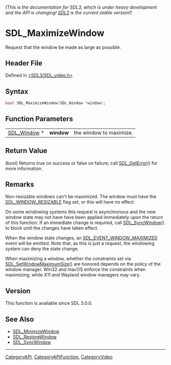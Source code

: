 ###### (This is the documentation for SDL3, which is under heavy development and the API is changing! [SDL2](https://wiki.libsdl.org/SDL2/) is the current stable version!)
# SDL_MaximizeWindow

Request that the window be made as large as possible.

## Header File

Defined in [<SDL3/SDL_video.h>](https://github.com/libsdl-org/SDL/blob/main/include/SDL3/SDL_video.h)

## Syntax

```c
bool SDL_MaximizeWindow(SDL_Window *window);
```

## Function Parameters

|                            |            |                         |
| -------------------------- | ---------- | ----------------------- |
| [SDL_Window](SDL_Window) * | **window** | the window to maximize. |

## Return Value

(bool) Returns true on success or false on failure; call
[SDL_GetError](SDL_GetError)() for more information.

## Remarks

Non-resizable windows can't be maximized. The window must have the
[SDL_WINDOW_RESIZABLE](SDL_WINDOW_RESIZABLE) flag set, or this will have no
effect.

On some windowing systems this request is asynchronous and the new window
state may not have have been applied immediately upon the return of this
function. If an immediate change is required, call
[SDL_SyncWindow](SDL_SyncWindow)() to block until the changes have taken
effect.

When the window state changes, an
[SDL_EVENT_WINDOW_MAXIMIZED](SDL_EVENT_WINDOW_MAXIMIZED) event will be
emitted. Note that, as this is just a request, the windowing system can
deny the state change.

When maximizing a window, whether the constraints set via
[SDL_SetWindowMaximumSize](SDL_SetWindowMaximumSize)() are honored depends
on the policy of the window manager. Win32 and macOS enforce the
constraints when maximizing, while X11 and Wayland window managers may
vary.

## Version

This function is available since SDL 3.0.0.

## See Also

- [SDL_MinimizeWindow](SDL_MinimizeWindow)
- [SDL_RestoreWindow](SDL_RestoreWindow)
- [SDL_SyncWindow](SDL_SyncWindow)

----
[CategoryAPI](CategoryAPI), [CategoryAPIFunction](CategoryAPIFunction), [CategoryVideo](CategoryVideo)

